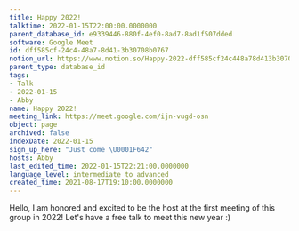 ```yaml
---
title: Happy 2022!
talktime: 2022-01-15T22:00:00.0000000
parent_database_id: e9339446-880f-4ef0-8ad7-8ad1f507dded
software: Google Meet
id: dff585cf-24c4-48a7-8d41-3b30708b0767
notion_url: https://www.notion.so/Happy-2022-dff585cf24c448a78d413b30708b0767
parent_type: database_id
tags:
- Talk
- 2022-01-15
- Abby
name: Happy 2022!
meeting_link: https://meet.google.com/ijn-vugd-osn
object: page
archived: false
indexDate: 2022-01-15
sign_up_here: "Just come \U0001F642"
hosts: Abby
last_edited_time: 2022-01-15T22:21:00.0000000
language_level: intermediate to advanced
created_time: 2021-08-17T19:10:00.0000000
---
```


Hello, I am honored and excited to be the host at the first meeting of this group in 2022! Let's have a free talk to meet this new year :)





